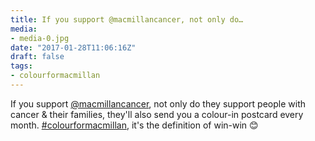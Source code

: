 ```yaml
---
title: If you support @macmillancancer, not only do…
media:
- media-0.jpg
date: "2017-01-28T11:06:16Z"
draft: false
tags:
- colourformacmillan
---
```

If you support [@macmillancancer](https://instagram.com/macmillancancer), not only do they support people with cancer & their families, they'll also send you a colour-in postcard every month. [#colourformacmillan](/tags/colourformacmillan), it's the definition of win-win 😊
